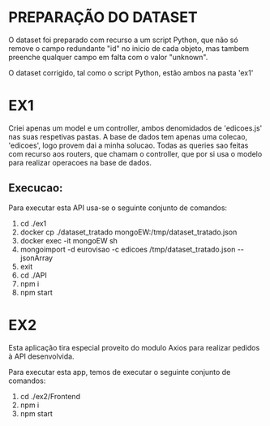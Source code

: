 # PREPARAÇÃO DO DATASET

O dataset foi preparado com recurso a um script Python, que não só remove o campo redundante "id" no inicio de cada objeto, mas tambem preenche qualquer campo em falta com o valor "unknown".

O dataset corrigido, tal como o script Python, estão ambos na pasta 'ex1'

# EX1

Criei apenas um model e um controller, ambos denomidados de 'edicoes.js' nas suas respetivas pastas.
A base de dados tem apenas uma colecao, 'edicoes', logo provem dai a minha solucao.
Todas as queries sao feitas com recurso aos routers, que chamam o controller, que por si usa o modelo para
realizar operacoes na base de dados. 

## Execucao:

Para executar esta API usa-se o seguinte conjunto de comandos:

1. cd ./ex1
2. docker cp ./dataset_tratado mongoEW:/tmp/dataset_tratado.json
3. docker exec -it mongoEW sh
4. mongoimport -d eurovisao -c edicoes /tmp/dataset_tratado.json --jsonArray
5. exit
6. cd ./API
7. npm i
8. npm start

# EX2

Esta aplicação tira especial proveito do modulo Axios para realizar pedidos à API desenvolvida.

Para executar esta app, temos de executar o seguinte conjunto de comandos:

1. cd ./ex2/Frontend
2. npm i
3. npm start
